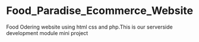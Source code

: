 # Food_Paradise_Ecommerce_Website
Food Odering website using html css and php.This is our serverside development module mini project
